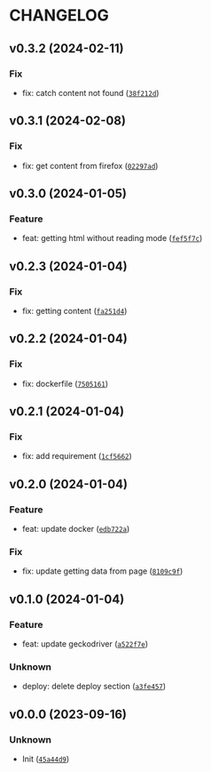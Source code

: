 # CHANGELOG



## v0.3.2 (2024-02-11)

### Fix

* fix: catch content not found ([`38f212d`](https://github.com/xAlexo/FirefoxReaderWebService/commit/38f212d7ecb2a552e0f88e021918528dd0c9a6f1))


## v0.3.1 (2024-02-08)

### Fix

* fix: get content from firefox ([`02297ad`](https://github.com/xAlexo/FirefoxReaderWebService/commit/02297ad2bcdfff1802cdd89b99a32a8fa454de5a))


## v0.3.0 (2024-01-05)

### Feature

* feat: getting html without reading mode ([`fef5f7c`](https://github.com/xAlexo/FirefoxReaderWebService/commit/fef5f7c6c149643e9bad8d403d7cb588498f5157))


## v0.2.3 (2024-01-04)

### Fix

* fix: getting content ([`fa251d4`](https://github.com/xAlexo/FirefoxReaderWebService/commit/fa251d4f407ea2e493c9888b4b30341f756c35ef))


## v0.2.2 (2024-01-04)

### Fix

* fix: dockerfile ([`7505161`](https://github.com/xAlexo/FirefoxReaderWebService/commit/75051613f36bd2ec2458d0dd28e98c20a583378d))


## v0.2.1 (2024-01-04)

### Fix

* fix: add requirement ([`1cf5662`](https://github.com/xAlexo/FirefoxReaderWebService/commit/1cf5662981e914a7278b94a30e62a23e94b66f02))


## v0.2.0 (2024-01-04)

### Feature

* feat: update docker ([`edb722a`](https://github.com/xAlexo/FirefoxReaderWebService/commit/edb722ab800b7da564702c65ca88c22466d07c61))

### Fix

* fix: update getting data from page ([`8109c9f`](https://github.com/xAlexo/FirefoxReaderWebService/commit/8109c9f373b4608d6f4569951a80409c93fa04f6))


## v0.1.0 (2024-01-04)

### Feature

* feat: update geckodriver ([`a522f7e`](https://github.com/xAlexo/FirefoxReaderWebService/commit/a522f7e84b9eb94d1bd6ddfee52984db3b3bcf9e))

### Unknown

* deploy: delete deploy section ([`a3fe457`](https://github.com/xAlexo/FirefoxReaderWebService/commit/a3fe45757527efb108678174b5fa85190487b68e))


## v0.0.0 (2023-09-16)

### Unknown

* Init ([`45a44d9`](https://github.com/xAlexo/FirefoxReaderWebService/commit/45a44d93f5e8056ad3c6cb20552181b9154cc48e))
